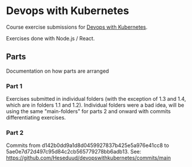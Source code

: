 # Devops with Kubernetes

Course exercise submissions for [Devops with Kubernetes](https://devopswithkubernetes.com/).

Exercises done with Node.js / React. 

## Parts

Documentation on how parts are arranged

### Part 1

Exercises submitted in individual folders (with the exception of 1.3 and 1.4, which are in folders 1.1 and 1.2). Individual folders were a bad idea, will be using the same "main-folders" for parts 2 and onward with commits differentiating exercises.

### Part 2

Commits from d142b0dd9a1d8d0459927837b425e5a976e41cc8 to 5ae0e7d72d497c95d84c2cb565779278bb6adb13. See: https://github.com/Heseduud/devopswithkubernetes/commits/main
